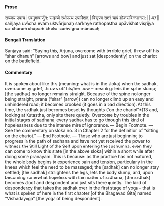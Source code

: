 #### Prose 

सञ्जय उवाच |
एवमुक्त्वार्जुन: सङ्ख्ये रथोपस्थ उपाविशत् |
विसृज्य सशरं चापं शोकसंविग्नमानस: || 47||
sañjaya uvācha
evam uktvārjunaḥ saṅkhye rathopastha upāviśhat
visṛijya sa-śharaṁ chāpaṁ śhoka-saṁvigna-mānasaḥ

 #### Bengali Translation 

Sanjaya said: “Saying this, Arjuna, overcome with terrible grief, threw off his “shar dhanuh” [arrows and bow] and just sat [despondently] on the chariot on the battlefield.

 #### Commentary 

It is spoken about like this [meaning: what is in the sloka] when the sadhak, overcome by grief, throws off his/her bow – meaning: lets the spine slump; [the sadhak] no longer remains straight. Because of the spine no longer being straight, prana (“shar” [arrow]) can no longer climb up an easy and unhindered road; it becomes crooked (it goes in a bad direction). At this time, the sadhak just becomes beset by thoughts (“on the chariot”*)13 and, looking at Kutastha, only sits there quietly. Overcome by troubles in the initial stages of sadhana, every sadhak has to go through this kind of hopelessness due to the intense mire of ignorance. — Begin Footnote. — See the commentary on sloka no. 3 in Chapter 2 for the definition of “sitting on the chariot.” — End Footnote. — Those who are just beginning to progress in the path of sadhana and have not yet received the power to witness the Still Light of the Self upon entering the sushumna, even they can come to know this state [in the above sloka] within a short while after doing some pranayam. This is because: as the practice has not matured, the whole body begins to experience pain and tension, particularly in the knees which feel the need to be massaged; the [sadhak] can no longer stay settled; [the sadhak] straightens the legs, lets the body slump, and, upon becoming somewhat hopeless with the matter of sadhana, [the sadhak] becomes aloof and despondent and just sits there quietly. The kind of despondency that takes the sadhak over in the first stage of yoga – that is what is spoken of here in the first chapter [of the Bhagavad Gita] named “Vishadayoga” [the yoga of being despondent].